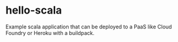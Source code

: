 hello-scala
===========

Example scala application that can be deployed to a PaaS like Cloud Foundry or Heroku with a buildpack.
